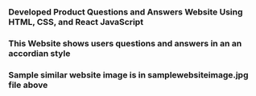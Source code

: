 ### Developed Product Questions and Answers Website Using HTML, CSS, and React JavaScript ###
### This Website shows users questions and answers in an an accordian style ###
### Sample similar website image is in samplewebsiteimage.jpg file above ###
